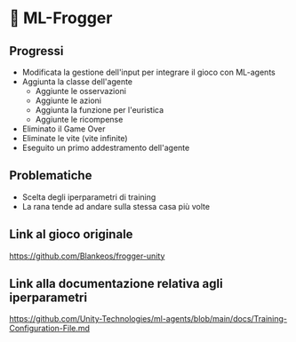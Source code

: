 # 🐸 ML-Frogger

## Progressi

- Modificata la gestione dell'input per integrare il gioco con ML-agents
- Aggiunta la classe dell'agente
  - Aggiunte le osservazioni
  - Aggiunte le azioni
  - Aggiunta la funzione per l'euristica
  - Aggiunte le ricompense
- Eliminato il Game Over
- Eliminate le vite (vite infinite)
- Eseguito un primo addestramento dell'agente

## Problematiche

- Scelta degli iperparametri di training
- La rana tende ad andare sulla stessa casa più volte

## Link al gioco originale

https://github.com/Blankeos/frogger-unity

## Link alla documentazione relativa agli iperparametri

https://github.com/Unity-Technologies/ml-agents/blob/main/docs/Training-Configuration-File.md
